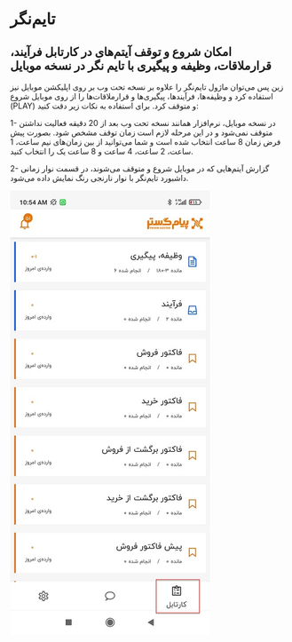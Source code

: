 # تایم‌نگر

## امکان شروع و توقف آیتم‌های در کارتابل فرآیند، قرارملاقات، وظیفه و پیگیری با تایم نگر در نسخه موبایل

زین پس می‌توان ماژول تایم‌نگر را علاوه بر نسخه تحت وب بر روی اپلیکشن موبایل نیز استفاده کرد و وظیفه‌ها، فرآیندها، پیگیری‌ها و قرارملاقات‌ها را از روی موبایل شروع (PLAY) و متوقف کرد. برای استفاده به نکات زیر دقت کنید:

1-	در نسخه موبایل، نرم‌افزار همانند نسخه تحت وب بعد از 20 دقیقه فعالیت نداشتن متوقف نمی‌شود و در این مرحله لازم است زمان توقف مشخص شود. بصورت پیش فرض زمان 8 ساعت انتخاب شده است و شما می‌توانید از بین زمان‌های نیم ساعت، 1 ساعت، 2 ساعت، 4 ساعت و 8 ساعت یک را انتخاب کنید.

2-	گزارش آیتم‌هایی که در موبایل شروع و متوقف می‌شوند، در قسمت نوار زمانی داشبورد تایم‌نگر با نوار نارنجی رنگ نمایش داده می‌شود. 

![آیتم‌های کارتابل موبایل](../2.6.1/Image/ItemsInCartabl.jpg)